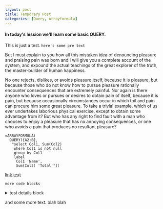 ```yaml
---
layout: post
title: Temporary Post
categories: [Query, Arrayformula]
---
```


#### In today's lession we'll learn some basic QUERY.

This is just a test. `here's some pre text`

But I must explain to you how all this mistaken idea of denouncing pleasure and praising pain was born and I will give you a complete account of the system, and expound the actual teachings of the great explorer of the truth, the master-builder of human happiness. 

No one rejects, dislikes, or avoids pleasure itself, because it is pleasure, but because those who do not know how to pursue pleasure rationally encounter consequences that are extremely painful. Nor again is there anyone who loves or pursues or desires to obtain pain of itself, because it is pain, but because occasionally circumstances occur in which toil and pain can procure him some great pleasure. To take a trivial example, which of us ever undertakes laborious physical exercise, except to obtain some advantage from it? But who has any right to find fault with a man who chooses to enjoy a pleasure that has no annoying consequences, or one who avoids a pain that produces no resultant pleasure?

<!--more-->

    =ARRAYFORMULA(
      QUERY({A2:B},
       "select Col1, Sum(Col2)
        where Col1 is not null
        group by Col1
        label
         Col1 'Name',
         Sum(Col2) 'Total'"))

[link text](https://google.com)

```
more code blocks
```


<details>
    <summary>test details block</summary>
    
    this will be hidden and could be handy for large code blocks
    
</details>

and some more text. blah blah
